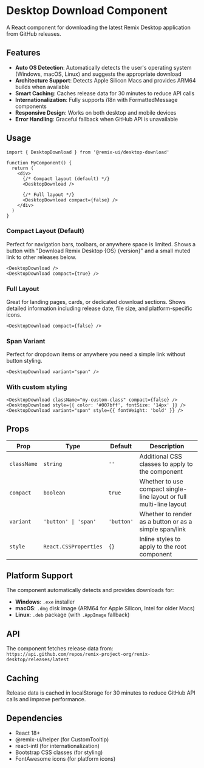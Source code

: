# Desktop Download Component

A React component for downloading the latest Remix Desktop application from GitHub releases.

## Features

- **Auto OS Detection**: Automatically detects the user's operating system (Windows, macOS, Linux) and suggests the appropriate download
- **Architecture Support**: Detects Apple Silicon Macs and provides ARM64 builds when available
- **Smart Caching**: Caches release data for 30 minutes to reduce API calls
- **Internationalization**: Fully supports i18n with FormattedMessage components
- **Responsive Design**: Works on both desktop and mobile devices
- **Error Handling**: Graceful fallback when GitHub API is unavailable

## Usage

```tsx
import { DesktopDownload } from '@remix-ui/desktop-download'

function MyComponent() {
  return (
    <div>
      {/* Compact layout (default) */}
      <DesktopDownload />
      
      {/* Full layout */}
      <DesktopDownload compact={false} />
    </div>
  )
}
```

### Compact Layout (Default)
Perfect for navigation bars, toolbars, or anywhere space is limited. Shows a button with "Download Remix Desktop {OS} {version}" and a small muted link to other releases below.

```tsx
<DesktopDownload />
<DesktopDownload compact={true} />
```

### Full Layout
Great for landing pages, cards, or dedicated download sections. Shows detailed information including release date, file size, and platform-specific icons.

```tsx
<DesktopDownload compact={false} />
```

### Span Variant
Perfect for dropdown items or anywhere you need a simple link without button styling.

```tsx
<DesktopDownload variant="span" />
```

### With custom styling

```tsx
<DesktopDownload className="my-custom-class" compact={false} />
<DesktopDownload style={{ color: '#007bff', fontSize: '14px' }} />
<DesktopDownload variant="span" style={{ fontWeight: 'bold' }} />
```

## Props

| Prop | Type | Default | Description |
|------|------|---------|-------------|
| `className` | `string` | `''` | Additional CSS classes to apply to the component |
| `compact` | `boolean` | `true` | Whether to use compact single-line layout or full multi-line layout |
| `variant` | `'button' \| 'span'` | `'button'` | Whether to render as a button or as a simple span/link |
| `style` | `React.CSSProperties` | `{}` | Inline styles to apply to the root component |

## Platform Support

The component automatically detects and provides downloads for:

- **Windows**: `.exe` installer
- **macOS**: `.dmg` disk image (ARM64 for Apple Silicon, Intel for older Macs)
- **Linux**: `.deb` package (with `.AppImage` fallback)

## API

The component fetches release data from:
`https://api.github.com/repos/remix-project-org/remix-desktop/releases/latest`

## Caching

Release data is cached in localStorage for 30 minutes to reduce GitHub API calls and improve performance.

## Dependencies

- React 18+
- @remix-ui/helper (for CustomTooltip)
- react-intl (for internationalization)
- Bootstrap CSS classes (for styling)
- FontAwesome icons (for platform icons)
